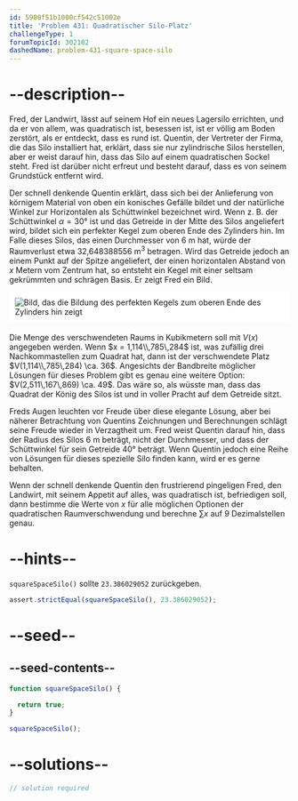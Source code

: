 ```yaml
---
id: 5900f51b1000cf542c51002e
title: 'Problem 431: Quadratischer Silo-Platz'
challengeType: 1
forumTopicId: 302102
dashedName: problem-431-square-space-silo
---
```


# --description--

Fred, der Landwirt, lässt auf seinem Hof ein neues Lagersilo errichten, und da er von allem, was quadratisch ist, besessen ist, ist er völlig am Boden zerstört, als er entdeckt, dass es rund ist. Quentin, der Vertreter der Firma, die das Silo installiert hat, erklärt, dass sie nur zylindrische Silos herstellen, aber er weist darauf hin, dass das Silo auf einem quadratischen Sockel steht. Fred ist darüber nicht erfreut und besteht darauf, dass es von seinem Grundstück entfernt wird.

Der schnell denkende Quentin erklärt, dass sich bei der Anlieferung von körnigem Material von oben ein konisches Gefälle bildet und der natürliche Winkel zur Horizontalen als Schüttwinkel bezeichnet wird. Wenn z. B. der Schüttwinkel $\alpha = 30°$ ist und das Getreide in der Mitte des Silos angeliefert wird, bildet sich ein perfekter Kegel zum oberen Ende des Zylinders hin. Im Falle dieses Silos, das einen Durchmesser von 6 m hat, würde der Raumverlust etwa 32,648388556 m<sup>3</sup> betragen. Wird das Getreide jedoch an einem Punkt auf der Spitze angeliefert, der einen horizontalen Abstand von $x$ Metern vom Zentrum hat, so entsteht ein Kegel mit einer seltsam gekrümmten und schrägen Basis. Er zeigt Fred ein Bild.

<img alt="Bild, das die Bildung des perfekten Kegels zum oberen Ende des Zylinders hin zeigt" src="https://cdn.freecodecamp.org/curriculum/project-euler/square-space-silo.png" style="background-color: white; padding: 10px; display: block; margin-right: auto; margin-left: auto; margin-bottom: 1.2rem;" />

Die Menge des verschwendeten Raums in Kubikmetern soll mit $V(x)$ angegeben werden. Wenn $x = 1,114\\,785\,284$ ist, was zufällig drei Nachkommastellen zum Quadrat hat, dann ist der verschwendete Platz $V(1,114\\,785\,284) \ca. 36$. Angesichts der Bandbreite möglicher Lösungen für dieses Problem gibt es genau eine weitere Option: $V(2,511\,167\,869) \ca. 49$. Das wäre so, als wüsste man, dass das Quadrat der König des Silos ist und in voller Pracht auf dem Getreide sitzt.

Freds Augen leuchten vor Freude über diese elegante Lösung, aber bei näherer Betrachtung von Quentins Zeichnungen und Berechnungen schlägt seine Freude wieder in Verzagtheit um. Fred weist Quentin darauf hin, dass der Radius des Silos 6 m beträgt, nicht der Durchmesser, und dass der Schüttwinkel für sein Getreide 40° beträgt. Wenn Quentin jedoch eine Reihe von Lösungen für dieses spezielle Silo finden kann, wird er es gerne behalten.

Wenn der schnell denkende Quentin den frustrierend pingeligen Fred, den Landwirt, mit seinem Appetit auf alles, was quadratisch ist, befriedigen soll, dann bestimme die Werte von $x$ für alle möglichen Optionen der quadratischen Raumverschwendung und berechne $\sum x$ auf 9 Dezimalstellen genau.

# --hints--

`squareSpaceSilo()` sollte `23.386029052` zurückgeben.

```js
assert.strictEqual(squareSpaceSilo(), 23.386029052);
```

# --seed--

## --seed-contents--

```js
function squareSpaceSilo() {

  return true;
}

squareSpaceSilo();
```

# --solutions--

```js
// solution required
```
